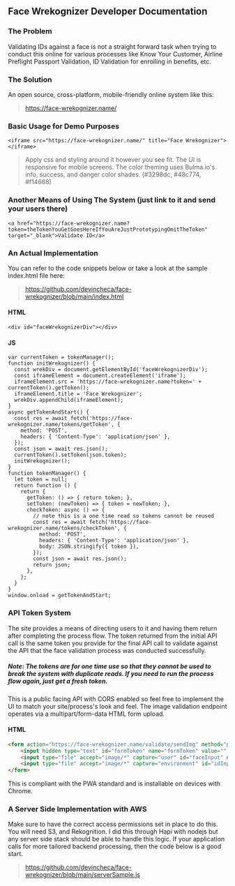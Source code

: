 ## Face Wrekognizer Developer Documentation

### The Problem

Validating IDs against a face is not a straight forward task when trying to conduct this online for various processes like Know Your Customer, Airline Preflight Passport Validation, ID Validation for enrolling in benefits, etc.

### The Solution

An open source, cross-platform, mobile-friendly online system like this:
>https://face-wrekognizer.name/

### Basic Usage for Demo Purposes

`<iframe src="https://face-wrekognizer.name/" title="Face Wrekognizer"></iframe>`
>Apply css and styling around it however you see fit. The UI is responsive for mobile screens.
>The color theming uses Bulma.io's info, success, and danger color shades. 
>(#3298dc, #48c774, #f14668)

### Another Means of Using The System (just link to it and send your users there)
`<a href="https://face-wrekognizer.name?token=theTokenYouGetGoesHereIfYouAreJustPrototypingOmitTheToken" target="_blank">Validate ID</a>`

### An Actual Implementation

You can refer to the code snippets below or take a look at the sample index.html file here:
>https://github.com/devincheca/face-wrekognizer/blob/main/index.html

#### HTML
`<div id="faceWrekognizerDiv"></div>`

#### JS
    var currentToken = tokenManager();
    function initWrekognizer() {
      const wrekDiv = document.getElementById('faceWrekognizerDiv');
      const iframeElement = document.createElement('iframe');
      iframeElement.src = 'https://face-wrekognizer.name?token=' + currentToken().getToken();
      iframeElement.title = 'Face Wrekognizer';
      wrekDiv.appendChild(iframeElement);
    }
    async getTokenAndStart() {
      const res = await fetch('https://face-wrekognizer.name/tokens/getToken', {
        method: 'POST',
        headers: { 'Content-Type': 'application/json' },
      });
      const json = await res.json();
      currentToken().setToken(json.token);
      initWrekognizer();
    }
    function tokenManager() {
      let token = null;
      return function () {
        return {
          getToken: () => { return token; },
          setToken: (newToken) => { token = newToken; },
          checkToken: async () => {
            // note this is a one time read so tokens cannot be reused
            const res = await fetch('https://face-wrekognizer.name/tokens/checkToken', {
              method: 'POST',
              headers: { 'Content-Type': 'application/json' },
              body: JSON.stringify({ token }),
            });
            const json = await res.json();
            return json;
          },
        };
      }
    }
    window.onload = getTokenAndStart;

### API Token System

The site provides a means of directing users to it and having them return after completing the process flow. The token returned from the initial API call is the same token you provide for the final API call to validate against the API that the face validation process was conducted successfully.

##### Note: The tokens are for one time use so that they cannot be used to break the system with duplicate reads. If you need to run the process flow again, just get a fresh token.

This is a public facing API with CORS enabled so feel free to implement the UI to match your site/process's look and feel. The image validation endpoint operates via a multipart/form-data HTML form upload.


#### HTML
```html
<form action="https://face-wrekognizer.name/validate/sendImg" method="post" enctype="multipart/form-data" id="photoUploadForm" name="photoUploadForm">
    <input hidden type="text" id="formToken" name="formToken" value="" />
    <input type="file" accept="image/*" capture="user" id="faceInput" name="faceInput" />
    <input type="file" accept="image/*" capture="environment" id="idInput" name="idInput" />
</form>
```

This is compliant with the PWA standard and is installable on devices with Chrome.

### A Server Side Implementation with AWS

Make sure to have the correct access permissions set in place to do this. You will need S3, and Rekognition. I did this through Hapi with nodejs but any server side stack should be able to handle this logic. If your application calls for more tailored backend processing, then the code below is a good start.

>https://github.com/devincheca/face-wrekognizer/blob/main/serverSample.js
